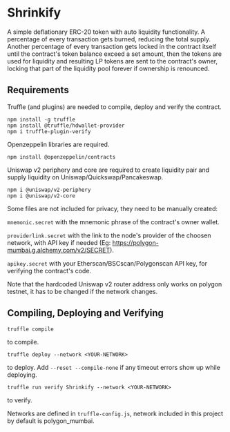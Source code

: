 # Shrinkify

A simple deflationary ERC-20 token with auto liquidity functionality.
A percentage of every transaction gets burned, reducing the total supply.
Another percentage of every transaction gets locked in the contract itself until
the contract's token balance exceed a set amount, then the tokens are used for 
liquidity and resulting LP tokens are sent to the contract's owner, locking that
part of the liquidity pool forever if ownership is renounced.

## Requirements

Truffle (and plugins) are needed to compile, deploy and verify the contract.
```
npm install -g truffle
npm install @truffle/hdwallet-provider
npm i truffle-plugin-verify
```

Openzeppelin libraries are required.
```
npm install @openzeppelin/contracts
```

Uniswap v2 periphery and core are required to create liquidity pair and supply liquidity on Uniswap/Quickswap/Pancakeswap.
```
npm i @uniswap/v2-periphery
npm i @uniswap/v2-core
```

Some files are not included for privacy, they need to be manually created:

`mnemonic.secret` with the mnemonic phrase of the contract's owner wallet.

`providerlink.secret` with the link to the node's provider of the choosen network, with API key if needed (Eg: https://polygon-mumbai.g.alchemy.com/v2/SECRET).

`apikey.secret` with your Etherscan/BSCscan/Polygonscan API key, for verifying the contract's code.

Note that the hardcoded Uniswap v2 router address only works on polygon testnet, it has to be changed if the network changes.

## Compiling, Deploying and Verifying

```
truffle compile
```
to compile.
```
truffle deploy --network <YOUR-NETWORK>
```
to deploy. Add ```--reset --compile-none``` if any timeout errors show up while deploying.
```
truffle run verify Shrinkify --network <YOUR-NETWORK>
```
to verify. 

Networks are defined in `truffle-config.js`, network included in this project by default is polygon_mumbai.

